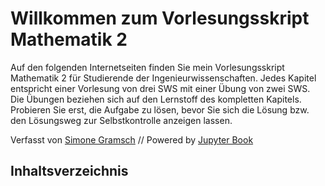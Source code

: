 # Willkommen zum Vorlesungsskript Mathematik 2

Auf den folgenden Internetseiten finden Sie mein Vorlesungsskript Mathematik 2
für Studierende der Ingenieurwissenschaften. Jedes Kapitel entspricht einer
Vorlesung von drei SWS mit einer Übung von zwei SWS. Die Übungen beziehen sich
auf den Lernstoff des kompletten Kapitels. Probieren Sie erst, die Aufgabe zu
lösen, bevor Sie sich die Lösung bzw. den Lösungsweg zur Selbstkontrolle
anzeigen lassen.  

Verfasst von [Simone Gramsch](https://www.frankfurt-university.de/de/erweiterungen/ansprechpartner/detail/simone-gramsch-1/?no_cache=1) // Powered by [Jupyter Book](https://jupyterbook.org/)

## Inhaltsverzeichnis
```{tableofcontents}
```


